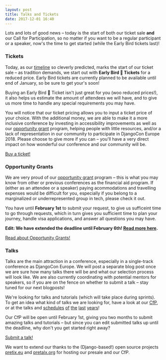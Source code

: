 ```yaml
---
layout: post
title: Talks and Tickets
date: 2017-12-01 16:40
---
```


Lots and lots of good news – today is the start of both our ticket sale **and** our Call for Participation, so no matter
if you want to be a regular participant or a speaker, now's the time to get started (while the Early Bird tickets last)!

<!-- more -->

### Tickets

Today, as our [timeline](/timeline) so cleverly predicted, marks the start of our ticket sale – as tradition demands, we
start out with **Early Bird 🐤 Tickets** for a reduced price. Early Bird tickets are currently planned to be available until
end of January, so be sure to get your's soon!

Buying an Early Bird 🐤 Ticket isn't just great for you (woo reduced prices!), it also helps us estimate the
amount of attendees we will have, and to give us more time to handle any special requirements you may have.

You will notice that our ticket pricing allows you to input a ticket price of your choice. With the additional money, we
are able to make it a more inclusive conference by investing in accessibility improvements as well as our 
[opportunity grant](/grants) program, helping people with little resources, and/or a lack of representation in our community
to participate in DjangoCon Europe 2018. Please choose to give more if you can – you'll have a very direct impact on how
wonderful our conference and our community will be.

<div class="information-buttons">
  <a class="information" href="https://pretix.eu/rose/djangocon">
    Buy a ticket!
  </a>
</div>


### Opportunity Grants

We are very proud of our [opportunity grant](/grants) program – this is what you may know from other or previous
conferences as the financial aid program.
If (either as an attendee or a speaker) paying acommodations and travelling expenses would be difficult for you, especially if you belong to a marginalized or underrepresented group in tech, please check it out.

You have until **February 1st** to submit your request, to give us sufficeint time to go through requests, which in turn
gives you sufficient time to plan your journey, handle visa applications, and answer all questions you may have.

**Edit: We have extended the deadline until February 6th! [Read more here](https://2018.djangocon.eu/news/cfp-deadline-extension/).**

<div class="information-buttons">
  <a class="information" href="/grants">
    Read about Opportunity Grants!
  </a>
</div>

### Talks

Talks are the main attraction in a conference, especially in a single-track conference as DjangoCon Europe. We will post
a separate blog post once we are sure how many talks there will be and what our selection process will look like.
We are also currently coordinating with potential mentors for speakers, so if you are on the fence on whether to submit
a talk – stay tuned for our next blogposts!

We're looking for talks and tutorials (which will take place during sprints). To get an idea what kind
of talks we are looking for, have a look at our [CfP](https://2018.djangocontent.eu/hd/cfp), or at the talks and
[schedules](http://2013.djangocon.eu/talks/)
[of](http://2012.djangocon.eu/en/schedule/)
[the](http://2011.djangocon.eu/schedule/)
[last](https://2016.djangocon.eu/schedule/)
[years](https://2017.djangocon.eu/schedule/)!

Our CfP will be open until February 1st, giving you two months to submit amazing talks and tutorials – but since you can
edit submitted talks up until the deadline, why don't you get started right away?

<div class="information-buttons">
  <a class="information" href="https://2018.djangocontent.eu/hd/cfp">
    Submit a talk!
  </a>
</div>

We want to extend our thanks to the (Django-based!) open source projects <a href="https://pretix.eu">pretix.eu</a>
and <a href="https://pretalx.org">pretalx.org</a> for hosting our presale and our CfP.
